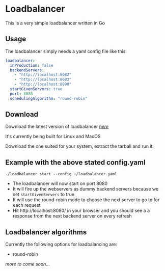 # Loadbalancer

This is a very simple loadbalancer written in Go

## Usage

The loadbalancer simply needs a yaml config file like this:

```yaml
loadbalancer:
  inProduction: false
  backendServers:
    - "http://localhost:8082"
    - "http://localhost:8083"
    - "http://localhost:8090"
  startGivenServers: true
  port: 8080
  schedulingAlgorithm: "round-robin"
```

## Download

Download the latest version of loadbalancer *[here](https://github.com/LarsNieuwenhuizen/loadbalancer/releases/latest)*

It's currently being built for Linux and MacOS

Download the one suited for your system, extract the tarball and run it.

## Example with the above stated config.yaml

`./loadbalancer start --config ~/loadbalancer.yaml`

- The loadbalancer will now start on port 8080
- It will fire up the webservers as dummy backend servers because we set `startGivenServers` to true
- It will use the round-robin mode to choose the next server to go to for each request
- Hit http://localhost:8080/ in your browser and you should see a a response from the next backend server on every refresh

## Loadbalancer algorithms

Currently the following options for loadbalancing are:

- round-robin

*more to come soon...*
